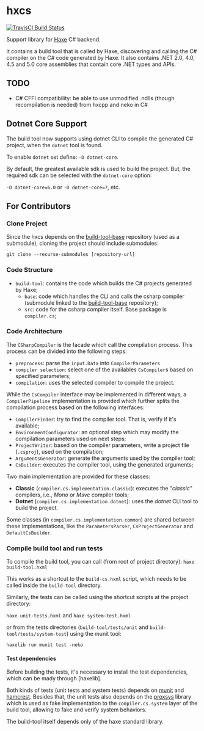 # hxcs

[![TravisCI Build Status](https://travis-ci.org/HaxeFoundation/hxcs.svg?branch=master)](https://travis-ci.org/HaxeFoundation/hxcs)

Support library for [Haxe](https://github.com/HaxeFoundation/haxe) C# backend.

It contains a build tool that is called by Haxe, discovering and calling the C# compiler on the C# code generated by Haxe. It also contains .NET 2.0, 4.0, 4.5 and 5.0 core assemblies that contain core .NET types and APIs.

## TODO
 * C# CFFI compatibility: be able to use unmodified .ndlls (though recompilation is needed) from hxcpp and neko in C#

## Dotnet Core Support

The build tool now supports using dotnet CLI to compile the generated C# project,
when the `dotnet` tool is found.

To enable `dotnet` set define: `-D dotnet-core`.

By default, the greatest available sdk is used to build the project.
But, the required sdk can be selected with the `dotnet-core` option:

`-D dotnet-core=6.0` or `-D dotnet-core=7`, etc.

## For Contributors

### Clone Project

Since the hxcs depends on the [build-tool-base] repository (used as a submodule),
cloning the project should include submodules:

`git clone --recurse-submodules [repository-url]`


### Code Structure

* `build-tool`: contains the code which builds the C# projects generated by Haxe;
    * `base`: code which handles the CLI and calls the csharp compiler (submodule linked to the [build-tool-base] repository);
    * `src`: code for the csharp compiler itself. Base package is `compiler.cs`;

[build-tool-base]: https://github.com/waneck/build-tool-base

### Code Architecture

The `CSharpCompiler` is the facade which call the compilation process.
This process can be divided into the following steps:

* `preprocess`: parse the `input.Data` into `CompilerParameters`
* `compiler selection`: select one of the availables `CsCompiler`s based on specified parameters;
* `compilation`: uses the selected compiler to compile the project.

While the `CsCompiler` interface may be implemented in different ways,
a `CompilerPipeline` implementation is provided which further splits the compilation
process based on the following interfaces:

* `CompilerFinder`: try to find the compiler tool. That is, verify if it's available;
* `EnvironmentConfigurator`: an optional step which may modify the compilation parameters used on next steps;
* `ProjectWriter`: based on the compiler parameters, write a project file (`.csproj`), used on the compilation;
* `ArgumentsGenerator`: generate the arguments used by the compiler tool;
* `CsBuilder`: executes the compiler tool, using the generated arguments;

Two main implementation are provided for these classes:

* **Classic** (`compiler.cs.implementation.classic`): executes the _"classic"_ compilers, i.e., _Mono_ or _Msvc_ compiler tools;
* **Dotnet** (`compiler.cs.implementation.dotnet`): uses the _dotnet_ CLI tool to build the project.

Some classes (in `compiler.cs.implementation.common`) are shared between these implementations, like the `ParametersParser`, `CsProjectGenerator` and `DefaultCsBuilder`.

### Compile build tool and run tests

To compile the build tool, you can call (from root of project directory):
    `haxe build-tool.hxml`

This works as a shortcut to the `build-cs.hxml` script, which needs to be called inside the `build-tool` directory.

Similarly, the tests can be called using the shortcut scripts at the project directory:

`haxe unit-tests.hxml` and `haxe system-test.hxml`

or from the tests directories (`build-tool/tests/unit` and `build-tool/tests/system-test`)
using the munit tool:

`haxelib run munit test -neko`

#### Test dependencies

Before building the tests, it's necessary to install the test dependencies, which can be mady through [haxelib].

Both kinds of tests (unit tests and system tests) depends on [munit] and [hamcrest].
Besides that, the unit tests also depends on the [proxsys] library
which is used as fake implementation to the `compiler.cs.system` layer of the build tool,
allowing to fake and verify system behaviors.

The build-tool itself depends only of the haxe standard library.

[munit]: https://lib.haxe.org/p/munit
[hamcrest]: https://lib.haxe.org/p/hamcrest
[proxsys]: https://lib.haxe.org/p/proxsys